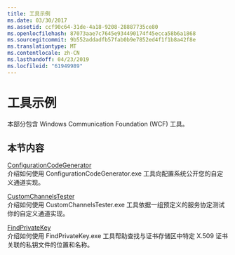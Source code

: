 ```yaml
---
title: 工具示例
ms.date: 03/30/2017
ms.assetid: ccf90c64-31de-4a18-9208-28887735ce80
ms.openlocfilehash: 87073aae7c7645e934490174f45ecca58b6a1868
ms.sourcegitcommit: 9b552addadfb57fab0b9e7852ed4f1f1b8a42f8e
ms.translationtype: MT
ms.contentlocale: zh-CN
ms.lasthandoff: 04/23/2019
ms.locfileid: "61949989"
---
```

# <a name="tool-samples"></a>工具示例
本部分包含 Windows Communication Foundation (WCF) 工具。  
  
## <a name="in-this-section"></a>本节内容  
 [ConfigurationCodeGenerator](../../../../docs/framework/wcf/samples/configurationcodegenerator.md)  
 介绍如何使用 ConfigurationCodeGenerator.exe 工具向配置系统公开您的自定义通道实现。  
  
 [CustomChannelsTester](../../../../docs/framework/wcf/samples/customchannelstester.md)  
 介绍如何使用 CustomChannelsTester.exe 工具依据一组预定义的服务协定测试你的自定义通道实现。  
  
 [FindPrivateKey](../../../../docs/framework/wcf/samples/findprivatekey.md)  
 介绍如何使用 FindPrivateKey.exe 工具帮助查找与证书存储区中特定 X.509 证书关联的私钥文件的位置和名称。
